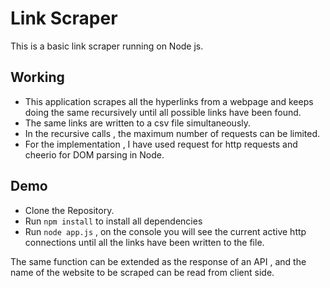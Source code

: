 # Link Scraper

This is a basic link scraper running on Node js.

## Working
* This application scrapes all the hyperlinks from a webpage and keeps doing the same recursively until all possible links have been found. 
* The same links are written to a csv file simultaneously.
* In the recursive calls , the maximum number of requests can be limited. 
* For the implementation , I have used request for http requests and cheerio for DOM parsing in Node.

## Demo
* Clone the Repository.
* Run `npm install` to install all dependencies
* Run `node app.js` , on the console you will see the current active http connections until all the links have been written to the file. 


The same function can be extended as the response of an API , and the name of the website to be scraped can be read from client side.
